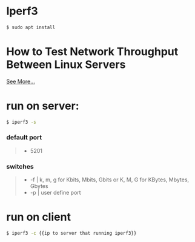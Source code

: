 # Iperf3
```bash
$ sudo apt install
```
# How to Test Network Throughput Between Linux Servers
[See More...](https://www.tecmint.com/test-network-throughput-in-linux/)

# run on server:
```bash
$ iperf3 -s
```
### default port 
> - 5201
### switches
> - -f | k, m, g for Kbits, Mbits, Gbits or K, M, G for KBytes, Mbytes, Gbytes
> - -p | user define port
# run on client
```bash
$ iperf3 -c {{ip to server that running iperf3}}
```
